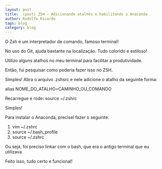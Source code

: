 ```yaml
---
layout: post
title:  (post) ZSH - Adicionando atalhos e habilitando o Anaconda
author: Rodolfo Ricardo
tags: blog
category: blog
---
```


O Zsh é um interpretador de comando, famoso terminal! 

No uso do Git, ajuda bastante na localização. Tudo colorido e estiloso!

Utilizo alguns atalhos no meu terminal para facilitar a produtividade. 

Então, fui pesquisar como poderia fazer isso no ZSH.

Simples! Abra o arquivo .zshsrc e nele adicione o atalho da seguinte forma:


alias NOME_DO_ATALHO=CAMINHO_OU_COMANDO

Recarregue e rode: source ~/.zshrc

Simples!

Para instalar o Anaconda, precisei fazer o seguinte:
1. vim ~/.zshrc
2. source ~/.bash_profile
3. source ~/.zshrc

Ou seja, foi preciso linkar com o bash, que era o antigo terminal que eu utilizava.

Feito isso, tudo certo e funcional!
